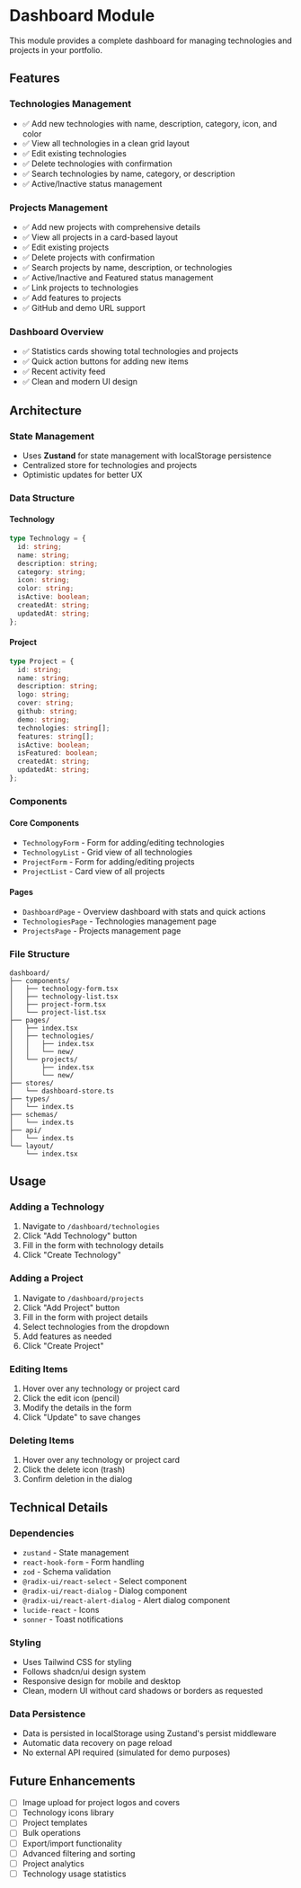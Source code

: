 # Dashboard Module

This module provides a complete dashboard for managing technologies and projects in your portfolio.

## Features

### Technologies Management

- ✅ Add new technologies with name, description, category, icon, and color
- ✅ View all technologies in a clean grid layout
- ✅ Edit existing technologies
- ✅ Delete technologies with confirmation
- ✅ Search technologies by name, category, or description
- ✅ Active/Inactive status management

### Projects Management

- ✅ Add new projects with comprehensive details
- ✅ View all projects in a card-based layout
- ✅ Edit existing projects
- ✅ Delete projects with confirmation
- ✅ Search projects by name, description, or technologies
- ✅ Active/Inactive and Featured status management
- ✅ Link projects to technologies
- ✅ Add features to projects
- ✅ GitHub and demo URL support

### Dashboard Overview

- ✅ Statistics cards showing total technologies and projects
- ✅ Quick action buttons for adding new items
- ✅ Recent activity feed
- ✅ Clean and modern UI design

## Architecture

### State Management

- Uses **Zustand** for state management with localStorage persistence
- Centralized store for technologies and projects
- Optimistic updates for better UX

### Data Structure

#### Technology

```typescript
type Technology = {
  id: string;
  name: string;
  description: string;
  category: string;
  icon: string;
  color: string;
  isActive: boolean;
  createdAt: string;
  updatedAt: string;
};
```

#### Project

```typescript
type Project = {
  id: string;
  name: string;
  description: string;
  logo: string;
  cover: string;
  github: string;
  demo: string;
  technologies: string[];
  features: string[];
  isActive: boolean;
  isFeatured: boolean;
  createdAt: string;
  updatedAt: string;
};
```

### Components

#### Core Components

- `TechnologyForm` - Form for adding/editing technologies
- `TechnologyList` - Grid view of all technologies
- `ProjectForm` - Form for adding/editing projects
- `ProjectList` - Card view of all projects

#### Pages

- `DashboardPage` - Overview dashboard with stats and quick actions
- `TechnologiesPage` - Technologies management page
- `ProjectsPage` - Projects management page

### File Structure

```
dashboard/
├── components/
│   ├── technology-form.tsx
│   ├── technology-list.tsx
│   ├── project-form.tsx
│   └── project-list.tsx
├── pages/
│   ├── index.tsx
│   ├── technologies/
│   │   ├── index.tsx
│   │   └── new/
│   └── projects/
│       ├── index.tsx
│       └── new/
├── stores/
│   └── dashboard-store.ts
├── types/
│   └── index.ts
├── schemas/
│   └── index.ts
├── api/
│   └── index.ts
└── layout/
    └── index.tsx
```

## Usage

### Adding a Technology

1. Navigate to `/dashboard/technologies`
2. Click "Add Technology" button
3. Fill in the form with technology details
4. Click "Create Technology"

### Adding a Project

1. Navigate to `/dashboard/projects`
2. Click "Add Project" button
3. Fill in the form with project details
4. Select technologies from the dropdown
5. Add features as needed
6. Click "Create Project"

### Editing Items

1. Hover over any technology or project card
2. Click the edit icon (pencil)
3. Modify the details in the form
4. Click "Update" to save changes

### Deleting Items

1. Hover over any technology or project card
2. Click the delete icon (trash)
3. Confirm deletion in the dialog

## Technical Details

### Dependencies

- `zustand` - State management
- `react-hook-form` - Form handling
- `zod` - Schema validation
- `@radix-ui/react-select` - Select component
- `@radix-ui/react-dialog` - Dialog component
- `@radix-ui/react-alert-dialog` - Alert dialog component
- `lucide-react` - Icons
- `sonner` - Toast notifications

### Styling

- Uses Tailwind CSS for styling
- Follows shadcn/ui design system
- Responsive design for mobile and desktop
- Clean, modern UI without card shadows or borders as requested

### Data Persistence

- Data is persisted in localStorage using Zustand's persist middleware
- Automatic data recovery on page reload
- No external API required (simulated for demo purposes)

## Future Enhancements

- [ ] Image upload for project logos and covers
- [ ] Technology icons library
- [ ] Project templates
- [ ] Bulk operations
- [ ] Export/import functionality
- [ ] Advanced filtering and sorting
- [ ] Project analytics
- [ ] Technology usage statistics
